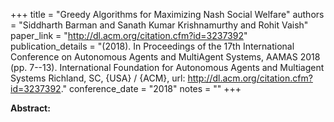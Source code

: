 +++
title = "Greedy Algorithms for Maximizing Nash Social Welfare"
authors = "Siddharth Barman and Sanath Kumar Krishnamurthy and Rohit Vaish"
paper_link = "http://dl.acm.org/citation.cfm?id=3237392"
publication_details = "(2018). In Proceedings of the 17th International Conference on Autonomous Agents and MultiAgent Systems,  AAMAS 2018 (pp. 7--13). International Foundation for Autonomous Agents and Multiagent Systems Richland, SC, {USA} / {ACM}, url: <a href='http://dl.acm.org/citation.cfm?id=3237392' target='_blank'>http://dl.acm.org/citation.cfm?id=3237392</a>."
conference_date = "2018"
notes = ""
+++

<b>Abstract:</b>
